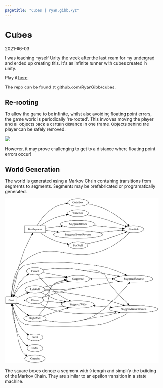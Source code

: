 ```yaml
---
pagetitle: "Cubes | ryan.gibb.xyz"
---
```


# Cubes

2021-06-03

I was teaching myself Unity the week after the last exam for my undergrad and ended up creating this.
It's an infinite runner with cubes created in unity.

Play it [here](play/).

The repo can be found at [github.com/RyanGibb/cubes](https://github.com/RyanGibb/cubes).

## Re-rooting

To allow the game to be infinite, whilst also avoiding floating point errors, the game world is periodically 're-rooted'. This involves moving the player and all objects back a certain distance in one frame. Objects behind the player can be safely removed.

![](cubes.gif)

However, it may prove challenging to get to a distance where floating point errors occur!

## World Generation

The world is generated using a Markov Chain containing transitions from segments to segments. Segments may be prefabricated or programatically generated.

![](cubes_markov_chain.svg)

The square boxes denote a segment with 0 length and simplify the building of the Markov Chain.
They are similar to an epsilon transition in a state machine.

